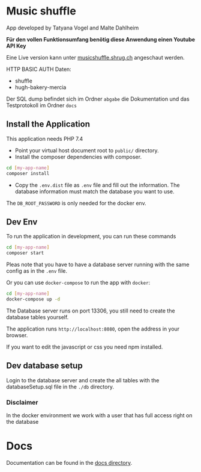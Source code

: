 # Music shuffle

App developed by Tatyana Vogel and Malte Dahlheim

**Für den vollen Funktionsumfang benötig diese Anwendung einen Youtube API Key**

Eine Live version kann unter [musicshuffle.shrug.ch](https://musicshuffle.shrug.ch)
angeschaut werden.

HTTP BASIC AUTH Daten:

- shuffle
- hugh-bakery-mercia

Der SQL dump befindet sich im Ordner `abgabe` die Dokumentation und das
Testprotokoll im Ordner `docs`

## Install the Application

This application needs PHP 7.4

* Point your virtual host document root to `public/` directory.
* Install the composer dependencies with composer.

```bash
cd [my-app-name]
composer install
```

* Copy the `.env.dist` file as `.env` file and fill out the information. The database information must match the database you want to use.

The `DB_ROOT_PASSWORD` is only needed for the docker env.

## Dev Env

To run the application in development, you can run these commands

```bash
cd [my-app-name]
composer start
```

Pleas note that you have to have a database server running with the same
config as in the `.env` file.

Or you can use `docker-compose` to run the app with `docker`:

```bash
cd [my-app-name]
docker-compose up -d
```

The Database server runs on port 13306, you still need to create the database
tables yourself.

The application runs `http://localhost:8080`, open the address in your browser.

If you want to edit the javascript or css you need npm installed.

## Dev database setup

Login to the database server and create the all tables with the databaseSetup.sql
file in the `./db` directory.

### Disclaimer

In the docker environment we work with a user that has full access right on
the database

# Docs
Documentation can be found in the [docs directory](docs/index.md).
